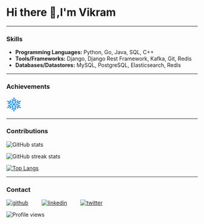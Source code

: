 # Hi there 👋,I'm Vikram

---
### Skills
- **Programming Languages:** Python, Go, Java, SQL, C++
- **Tools/Frameworks:** Django, Django Rest Framework, Kafka, Git, Redis
- **Databases/Datastores:** MySQL, PostgreSQL, Elasticsearch, Redis

---
### Achievements
<a href='https://archiveprogram.github.com/'><img src='https://raw.githubusercontent.com/acervenky/animated-github-badges/master/assets/acbadge.gif' width='40' height='40'></a> 

---
### Contributions
![GitHub stats](https://github-readme-stats.vercel.app/api?username=ViKrAm-Bais&show_icons=true)

![GitHub streak stats](https://github-readme-streak-stats.herokuapp.com/?user=ViKrAm-Bais)  

[![Top Langs](https://github-readme-stats.vercel.app/api/top-langs/?username=ViKrAm-Bais&layout=compact)](https://github.com/ViKrAm-Bais/github-readme-stats)

---
### Contact
[<img src='https://cdn.jsdelivr.net/npm/simple-icons@3.0.1/icons/github.svg' alt='github' height='40'>](https://github.com/https://github.com/ViKrAm-Bais)&nbsp;&nbsp;&nbsp;&nbsp;&nbsp;&nbsp;&nbsp;&nbsp; [<img src='https://cdn.jsdelivr.net/npm/simple-icons@3.0.1/icons/linkedin.svg' alt='linkedin' height='40'>](https://www.linkedin.com/in/https://www.linkedin.com/in/vikram-bais//)&nbsp;&nbsp;&nbsp;&nbsp;&nbsp;&nbsp;&nbsp;&nbsp; [<img src='https://cdn.jsdelivr.net/npm/simple-icons@3.0.1/icons/twitter.svg' alt='twitter' height='40'>](https://twitter.com/https://twitter.com/VikramBais3)

![Profile views](https://gpvc.arturio.dev/ViKrAm-Bais) 
